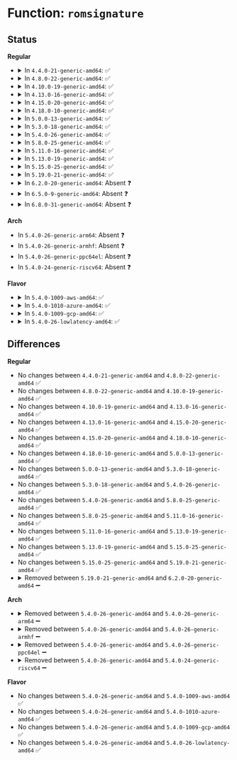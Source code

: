 # Function: <code>romsignature</code>

## Status
<b>Regular</b>
<ul>
<li>
<details>
<summary>In <code>4.4.0-21-generic-amd64</code>: ✅</summary>

```c
int romsignature(const unsigned char * rom)
```

```json
{
  "name": "romsignature",
  "collision_type": "Unique Static",
  "inline_type": "No",
  "funcs": [
    {
      "addr": 18446744071594995454,
      "name": "romsignature",
      "external": false,
      "loc": "arch/x86/kernel/probe_roms.c:180",
      "file": "arch/x86/kernel/probe_roms.c",
      "inline": "seen, unknown",
      "caller_inline": [],
      "caller_func": [
        "arch/x86/kernel/probe_roms.c:probe_roms",
        "arch/x86/kernel/probe_roms.c:probe_roms",
        "arch/x86/kernel/probe_roms.c:probe_roms"
      ]
    }
  ],
  "symbols": [
    {
      "addr": 18446744071594995454,
      "name": "romsignature",
      "section": ".init.text",
      "bind": "STB_LOCAL",
      "size": 82
    }
  ]
}
```
</details>
</li>
<li>
<details>
<summary>In <code>4.8.0-22-generic-amd64</code>: ✅</summary>

```c
int romsignature(const unsigned char * rom)
```

```json
{
  "name": "romsignature",
  "collision_type": "Unique Static",
  "inline_type": "No",
  "funcs": [
    {
      "addr": 18446744071595158936,
      "name": "romsignature",
      "external": false,
      "loc": "arch/x86/kernel/probe_roms.c:180",
      "file": "arch/x86/kernel/probe_roms.c",
      "inline": "seen, unknown",
      "caller_inline": [],
      "caller_func": [
        "arch/x86/kernel/probe_roms.c:probe_roms",
        "arch/x86/kernel/probe_roms.c:probe_roms",
        "arch/x86/kernel/probe_roms.c:probe_roms"
      ]
    }
  ],
  "symbols": [
    {
      "addr": 18446744071595158936,
      "name": "romsignature",
      "section": ".init.text",
      "bind": "STB_LOCAL",
      "size": 81
    }
  ]
}
```
</details>
</li>
<li>
<details>
<summary>In <code>4.10.0-19-generic-amd64</code>: ✅</summary>

```c
int romsignature(const unsigned char * rom)
```

```json
{
  "name": "romsignature",
  "collision_type": "Unique Static",
  "inline_type": "No",
  "funcs": [
    {
      "addr": 18446744071595401511,
      "name": "romsignature",
      "external": false,
      "loc": "arch/x86/kernel/probe_roms.c:180",
      "file": "arch/x86/kernel/probe_roms.c",
      "inline": "seen, unknown",
      "caller_inline": [],
      "caller_func": [
        "arch/x86/kernel/probe_roms.c:probe_roms",
        "arch/x86/kernel/probe_roms.c:probe_roms",
        "arch/x86/kernel/probe_roms.c:probe_roms"
      ]
    }
  ],
  "symbols": [
    {
      "addr": 18446744071595401511,
      "name": "romsignature",
      "section": ".init.text",
      "bind": "STB_LOCAL",
      "size": 81
    }
  ]
}
```
</details>
</li>
<li>
<details>
<summary>In <code>4.13.0-16-generic-amd64</code>: ✅</summary>

```c
int romsignature(const unsigned char * rom)
```

```json
{
  "name": "romsignature",
  "collision_type": "Unique Static",
  "inline_type": "No",
  "funcs": [
    {
      "addr": 18446744071596320941,
      "name": "romsignature",
      "external": false,
      "loc": "arch/x86/kernel/probe_roms.c:180",
      "file": "arch/x86/kernel/probe_roms.c",
      "inline": "seen, unknown",
      "caller_inline": [],
      "caller_func": [
        "arch/x86/kernel/probe_roms.c:probe_roms",
        "arch/x86/kernel/probe_roms.c:probe_roms",
        "arch/x86/kernel/probe_roms.c:probe_roms"
      ]
    }
  ],
  "symbols": [
    {
      "addr": 18446744071596320941,
      "name": "romsignature",
      "section": ".init.text",
      "bind": "STB_LOCAL",
      "size": 87
    }
  ]
}
```
</details>
</li>
<li>
<details>
<summary>In <code>4.15.0-20-generic-amd64</code>: ✅</summary>

```c
int romsignature(const unsigned char * rom)
```

```json
{
  "name": "romsignature",
  "collision_type": "Unique Static",
  "inline_type": "No",
  "funcs": [
    {
      "addr": 18446744071602638885,
      "name": "romsignature",
      "external": false,
      "loc": "arch/x86/kernel/probe_roms.c:181",
      "file": "arch/x86/kernel/probe_roms.c",
      "inline": "seen, unknown",
      "caller_inline": [],
      "caller_func": [
        "arch/x86/kernel/probe_roms.c:probe_roms",
        "arch/x86/kernel/probe_roms.c:probe_roms",
        "arch/x86/kernel/probe_roms.c:probe_roms"
      ]
    }
  ],
  "symbols": [
    {
      "addr": 18446744071602638885,
      "name": "romsignature",
      "section": ".init.text",
      "bind": "STB_LOCAL",
      "size": 87
    }
  ]
}
```
</details>
</li>
<li>
<details>
<summary>In <code>4.18.0-10-generic-amd64</code>: ✅</summary>

```c
int romsignature(const unsigned char * rom)
```

```json
{
  "name": "romsignature",
  "collision_type": "Unique Static",
  "inline_type": "No",
  "funcs": [
    {
      "addr": 18446744071602808547,
      "name": "romsignature",
      "external": false,
      "loc": "arch/x86/kernel/probe_roms.c:181",
      "file": "arch/x86/kernel/probe_roms.c",
      "inline": "seen, unknown",
      "caller_inline": [],
      "caller_func": [
        "arch/x86/kernel/probe_roms.c:probe_roms",
        "arch/x86/kernel/probe_roms.c:probe_roms",
        "arch/x86/kernel/probe_roms.c:probe_roms"
      ]
    }
  ],
  "symbols": [
    {
      "addr": 18446744071602808547,
      "name": "romsignature",
      "section": ".init.text",
      "bind": "STB_LOCAL",
      "size": 87
    }
  ]
}
```
</details>
</li>
<li>
<details>
<summary>In <code>5.0.0-13-generic-amd64</code>: ✅</summary>

```c
int romsignature(const unsigned char * rom)
```

```json
{
  "name": "romsignature",
  "collision_type": "Unique Static",
  "inline_type": "No",
  "funcs": [
    {
      "addr": 18446744071604603589,
      "name": "romsignature",
      "external": false,
      "loc": "arch/x86/kernel/probe_roms.c:181",
      "file": "arch/x86/kernel/probe_roms.c",
      "inline": "seen, unknown",
      "caller_inline": [],
      "caller_func": [
        "arch/x86/kernel/probe_roms.c:probe_roms",
        "arch/x86/kernel/probe_roms.c:probe_roms",
        "arch/x86/kernel/probe_roms.c:probe_roms"
      ]
    }
  ],
  "symbols": [
    {
      "addr": 18446744071604603589,
      "name": "romsignature",
      "section": ".init.text",
      "bind": "STB_LOCAL",
      "size": 87
    }
  ]
}
```
</details>
</li>
<li>
<details>
<summary>In <code>5.3.0-18-generic-amd64</code>: ✅</summary>

```c
int romsignature(const unsigned char * rom)
```

```json
{
  "name": "romsignature",
  "collision_type": "Unique Static",
  "inline_type": "No",
  "funcs": [
    {
      "addr": 18446744071604699192,
      "name": "romsignature",
      "external": false,
      "loc": "arch/x86/kernel/probe_roms.c:181",
      "file": "arch/x86/kernel/probe_roms.c",
      "inline": "seen, unknown",
      "caller_inline": [],
      "caller_func": [
        "arch/x86/kernel/probe_roms.c:probe_roms",
        "arch/x86/kernel/probe_roms.c:probe_roms",
        "arch/x86/kernel/probe_roms.c:probe_roms"
      ]
    }
  ],
  "symbols": [
    {
      "addr": 18446744071604699192,
      "name": "romsignature",
      "section": ".init.text",
      "bind": "STB_LOCAL",
      "size": 88
    }
  ]
}
```
</details>
</li>
<li>
<details>
<summary>In <code>5.4.0-26-generic-amd64</code>: ✅</summary>

```c
int romsignature(const unsigned char * rom)
```

```json
{
  "name": "romsignature",
  "collision_type": "Unique Static",
  "inline_type": "No",
  "funcs": [
    {
      "addr": 18446744071604711578,
      "name": "romsignature",
      "external": false,
      "loc": "arch/x86/kernel/probe_roms.c:181",
      "file": "arch/x86/kernel/probe_roms.c",
      "inline": "seen, unknown",
      "caller_inline": [],
      "caller_func": [
        "arch/x86/kernel/probe_roms.c:probe_roms",
        "arch/x86/kernel/probe_roms.c:probe_roms",
        "arch/x86/kernel/probe_roms.c:probe_roms"
      ]
    }
  ],
  "symbols": [
    {
      "addr": 18446744071604711578,
      "name": "romsignature",
      "section": ".init.text",
      "bind": "STB_LOCAL",
      "size": 88
    }
  ]
}
```
</details>
</li>
<li>
<details>
<summary>In <code>5.8.0-25-generic-amd64</code>: ✅</summary>

```c
int romsignature(const unsigned char * rom)
```

```json
{
  "name": "romsignature",
  "collision_type": "Unique Static",
  "inline_type": "No",
  "funcs": [
    {
      "addr": 18446744071609058071,
      "name": "romsignature",
      "external": false,
      "loc": "arch/x86/kernel/probe_roms.c:181",
      "file": "arch/x86/kernel/probe_roms.c",
      "inline": "seen, unknown",
      "caller_inline": [],
      "caller_func": [
        "arch/x86/kernel/probe_roms.c:probe_roms",
        "arch/x86/kernel/probe_roms.c:probe_roms",
        "arch/x86/kernel/probe_roms.c:probe_roms"
      ]
    }
  ],
  "symbols": [
    {
      "addr": 18446744071609058071,
      "name": "romsignature",
      "section": ".init.text",
      "bind": "STB_LOCAL",
      "size": 88
    }
  ]
}
```
</details>
</li>
<li>
<details>
<summary>In <code>5.11.0-16-generic-amd64</code>: ✅</summary>

```c
int romsignature(const unsigned char * rom)
```

```json
{
  "name": "romsignature",
  "collision_type": "Unique Static",
  "inline_type": "No",
  "funcs": [
    {
      "addr": 18446744071612121431,
      "name": "romsignature",
      "external": false,
      "loc": "arch/x86/kernel/probe_roms.c:181",
      "file": "arch/x86/kernel/probe_roms.c",
      "inline": "seen, unknown",
      "caller_inline": [],
      "caller_func": [
        "arch/x86/kernel/probe_roms.c:probe_roms",
        "arch/x86/kernel/probe_roms.c:probe_roms",
        "arch/x86/kernel/probe_roms.c:probe_roms"
      ]
    }
  ],
  "symbols": [
    {
      "addr": 18446744071612121431,
      "name": "romsignature",
      "section": ".init.text",
      "bind": "STB_LOCAL",
      "size": 88
    }
  ]
}
```
</details>
</li>
<li>
<details>
<summary>In <code>5.13.0-19-generic-amd64</code>: ✅</summary>

```c
int romsignature(const unsigned char * rom)
```

```json
{
  "name": "romsignature",
  "collision_type": "Unique Static",
  "inline_type": "No",
  "funcs": [
    {
      "addr": 18446744071614261506,
      "name": "romsignature",
      "external": false,
      "loc": "arch/x86/kernel/probe_roms.c:181",
      "file": "arch/x86/kernel/probe_roms.c",
      "inline": "seen, unknown",
      "caller_inline": [],
      "caller_func": [
        "arch/x86/kernel/probe_roms.c:probe_roms",
        "arch/x86/kernel/probe_roms.c:probe_roms",
        "arch/x86/kernel/probe_roms.c:probe_roms"
      ]
    }
  ],
  "symbols": [
    {
      "addr": 18446744071614261506,
      "name": "romsignature",
      "section": ".init.text",
      "bind": "STB_LOCAL",
      "size": 88
    }
  ]
}
```
</details>
</li>
<li>
<details>
<summary>In <code>5.15.0-25-generic-amd64</code>: ✅</summary>

```c
int romsignature(const unsigned char * rom)
```

```json
{
  "name": "romsignature",
  "collision_type": "Unique Static",
  "inline_type": "No",
  "funcs": [
    {
      "addr": 18446744071615182632,
      "name": "romsignature",
      "external": false,
      "loc": "arch/x86/kernel/probe_roms.c:181",
      "file": "arch/x86/kernel/probe_roms.c",
      "inline": "seen, unknown",
      "caller_inline": [],
      "caller_func": [
        "arch/x86/kernel/probe_roms.c:probe_roms",
        "arch/x86/kernel/probe_roms.c:probe_roms",
        "arch/x86/kernel/probe_roms.c:probe_roms"
      ]
    }
  ],
  "symbols": [
    {
      "addr": 18446744071615182632,
      "name": "romsignature",
      "section": ".init.text",
      "bind": "STB_LOCAL",
      "size": 88
    }
  ]
}
```
</details>
</li>
<li>
<details>
<summary>In <code>5.19.0-21-generic-amd64</code>: ✅</summary>

```c
int romsignature(const unsigned char * rom)
```

```json
{
  "name": "romsignature",
  "collision_type": "Unique Static",
  "inline_type": "No",
  "funcs": [
    {
      "addr": 18446744071616948867,
      "name": "romsignature",
      "external": false,
      "loc": "arch/x86/kernel/probe_roms.c:182",
      "file": "arch/x86/kernel/probe_roms.c",
      "inline": "seen, unknown",
      "caller_inline": [],
      "caller_func": [
        "arch/x86/kernel/probe_roms.c:probe_roms",
        "arch/x86/kernel/probe_roms.c:probe_roms",
        "arch/x86/kernel/probe_roms.c:probe_roms"
      ]
    }
  ],
  "symbols": [
    {
      "addr": 18446744071616948867,
      "name": "romsignature",
      "section": ".init.text",
      "bind": "STB_LOCAL",
      "size": 104
    }
  ]
}
```
</details>
</li>
<li>
<details>
<summary>In <code>6.2.0-20-generic-amd64</code>: Absent ❓</summary>

```json
{
  "name": "romsignature",
  "collision_type": "Unique Static",
  "inline_type": "Full",
  "funcs": [
    {
      "addr": 18446744071627559456,
      "name": "romsignature",
      "external": false,
      "loc": "arch/x86/kernel/probe_roms.c:182",
      "file": "arch/x86/kernel/probe_roms.c",
      "inline": "not declared, inlined",
      "caller_inline": [
        "arch/x86/kernel/probe_roms.c:probe_roms",
        "arch/x86/kernel/probe_roms.c:probe_roms",
        "arch/x86/kernel/probe_roms.c:probe_roms"
      ],
      "caller_func": []
    }
  ],
  "symbols": []
}
```
</details>
</li>
<li>
<details>
<summary>In <code>6.5.0-9-generic-amd64</code>: Absent ❓</summary>

```json
{
  "name": "romsignature",
  "collision_type": "Unique Static",
  "inline_type": "Full",
  "funcs": [
    {
      "addr": 18446744071619308796,
      "name": "romsignature",
      "external": false,
      "loc": "arch/x86/kernel/probe_roms.c:182",
      "file": "arch/x86/kernel/probe_roms.c",
      "inline": "not declared, inlined",
      "caller_inline": [
        "arch/x86/kernel/probe_roms.c:probe_roms",
        "arch/x86/kernel/probe_roms.c:probe_roms",
        "arch/x86/kernel/probe_roms.c:probe_roms"
      ],
      "caller_func": []
    }
  ],
  "symbols": []
}
```
</details>
</li>
<li>
<details>
<summary>In <code>6.8.0-31-generic-amd64</code>: Absent ❓</summary>

```json
{
  "name": "romsignature",
  "collision_type": "Unique Static",
  "inline_type": "Full",
  "funcs": [
    {
      "addr": 18446744071621601820,
      "name": "romsignature",
      "external": false,
      "loc": "arch/x86/kernel/probe_roms.c:182",
      "file": "arch/x86/kernel/probe_roms.c",
      "inline": "not declared, inlined",
      "caller_inline": [
        "arch/x86/kernel/probe_roms.c:probe_roms",
        "arch/x86/kernel/probe_roms.c:probe_roms",
        "arch/x86/kernel/probe_roms.c:probe_roms"
      ],
      "caller_func": []
    }
  ],
  "symbols": []
}
```
</details>
</li>
</ul>
<b>Arch</b>
<ul>
<li>
In <code>5.4.0-26-generic-arm64</code>: Absent ❓
</li>
<li>
In <code>5.4.0-26-generic-armhf</code>: Absent ❓
</li>
<li>
In <code>5.4.0-26-generic-ppc64el</code>: Absent ❓
</li>
<li>
In <code>5.4.0-24-generic-riscv64</code>: Absent ❓
</li>
</ul>
<b>Flavor</b>
<ul>
<li>
<details>
<summary>In <code>5.4.0-1009-aws-amd64</code>: ✅</summary>

```c
int romsignature(const unsigned char * rom)
```

```json
{
  "name": "romsignature",
  "collision_type": "Unique Static",
  "inline_type": "No",
  "funcs": [
    {
      "addr": 18446744071604637868,
      "name": "romsignature",
      "external": false,
      "loc": "arch/x86/kernel/probe_roms.c:181",
      "file": "arch/x86/kernel/probe_roms.c",
      "inline": "seen, unknown",
      "caller_inline": [],
      "caller_func": [
        "arch/x86/kernel/probe_roms.c:probe_roms",
        "arch/x86/kernel/probe_roms.c:probe_roms",
        "arch/x86/kernel/probe_roms.c:probe_roms"
      ]
    }
  ],
  "symbols": [
    {
      "addr": 18446744071604637868,
      "name": "romsignature",
      "section": ".init.text",
      "bind": "STB_LOCAL",
      "size": 88
    }
  ]
}
```
</details>
</li>
<li>
<details>
<summary>In <code>5.4.0-1010-azure-amd64</code>: ✅</summary>

```c
int romsignature(const unsigned char * rom)
```

```json
{
  "name": "romsignature",
  "collision_type": "Unique Static",
  "inline_type": "No",
  "funcs": [
    {
      "addr": 18446744071604605863,
      "name": "romsignature",
      "external": false,
      "loc": "arch/x86/kernel/probe_roms.c:181",
      "file": "arch/x86/kernel/probe_roms.c",
      "inline": "seen, unknown",
      "caller_inline": [],
      "caller_func": [
        "arch/x86/kernel/probe_roms.c:probe_roms",
        "arch/x86/kernel/probe_roms.c:probe_roms",
        "arch/x86/kernel/probe_roms.c:probe_roms"
      ]
    }
  ],
  "symbols": [
    {
      "addr": 18446744071604605863,
      "name": "romsignature",
      "section": ".init.text",
      "bind": "STB_LOCAL",
      "size": 88
    }
  ]
}
```
</details>
</li>
<li>
<details>
<summary>In <code>5.4.0-1009-gcp-amd64</code>: ✅</summary>

```c
int romsignature(const unsigned char * rom)
```

```json
{
  "name": "romsignature",
  "collision_type": "Unique Static",
  "inline_type": "No",
  "funcs": [
    {
      "addr": 18446744071604715660,
      "name": "romsignature",
      "external": false,
      "loc": "arch/x86/kernel/probe_roms.c:181",
      "file": "arch/x86/kernel/probe_roms.c",
      "inline": "seen, unknown",
      "caller_inline": [],
      "caller_func": [
        "arch/x86/kernel/probe_roms.c:probe_roms",
        "arch/x86/kernel/probe_roms.c:probe_roms",
        "arch/x86/kernel/probe_roms.c:probe_roms"
      ]
    }
  ],
  "symbols": [
    {
      "addr": 18446744071604715660,
      "name": "romsignature",
      "section": ".init.text",
      "bind": "STB_LOCAL",
      "size": 88
    }
  ]
}
```
</details>
</li>
<li>
<details>
<summary>In <code>5.4.0-26-lowlatency-amd64</code>: ✅</summary>

```c
int romsignature(const unsigned char * rom)
```

```json
{
  "name": "romsignature",
  "collision_type": "Unique Static",
  "inline_type": "No",
  "funcs": [
    {
      "addr": 18446744071604715690,
      "name": "romsignature",
      "external": false,
      "loc": "arch/x86/kernel/probe_roms.c:181",
      "file": "arch/x86/kernel/probe_roms.c",
      "inline": "seen, unknown",
      "caller_inline": [],
      "caller_func": [
        "arch/x86/kernel/probe_roms.c:probe_roms",
        "arch/x86/kernel/probe_roms.c:probe_roms",
        "arch/x86/kernel/probe_roms.c:probe_roms"
      ]
    }
  ],
  "symbols": [
    {
      "addr": 18446744071604715690,
      "name": "romsignature",
      "section": ".init.text",
      "bind": "STB_LOCAL",
      "size": 88
    }
  ]
}
```
</details>
</li>
</ul>

## Differences
<b>Regular</b>
<ul>
<li>
No changes between <code>4.4.0-21-generic-amd64</code> and <code>4.8.0-22-generic-amd64</code> ✅
</li>
<li>
No changes between <code>4.8.0-22-generic-amd64</code> and <code>4.10.0-19-generic-amd64</code> ✅
</li>
<li>
No changes between <code>4.10.0-19-generic-amd64</code> and <code>4.13.0-16-generic-amd64</code> ✅
</li>
<li>
No changes between <code>4.13.0-16-generic-amd64</code> and <code>4.15.0-20-generic-amd64</code> ✅
</li>
<li>
No changes between <code>4.15.0-20-generic-amd64</code> and <code>4.18.0-10-generic-amd64</code> ✅
</li>
<li>
No changes between <code>4.18.0-10-generic-amd64</code> and <code>5.0.0-13-generic-amd64</code> ✅
</li>
<li>
No changes between <code>5.0.0-13-generic-amd64</code> and <code>5.3.0-18-generic-amd64</code> ✅
</li>
<li>
No changes between <code>5.3.0-18-generic-amd64</code> and <code>5.4.0-26-generic-amd64</code> ✅
</li>
<li>
No changes between <code>5.4.0-26-generic-amd64</code> and <code>5.8.0-25-generic-amd64</code> ✅
</li>
<li>
No changes between <code>5.8.0-25-generic-amd64</code> and <code>5.11.0-16-generic-amd64</code> ✅
</li>
<li>
No changes between <code>5.11.0-16-generic-amd64</code> and <code>5.13.0-19-generic-amd64</code> ✅
</li>
<li>
No changes between <code>5.13.0-19-generic-amd64</code> and <code>5.15.0-25-generic-amd64</code> ✅
</li>
<li>
No changes between <code>5.15.0-25-generic-amd64</code> and <code>5.19.0-21-generic-amd64</code> ✅
</li>
<li>
<details>
<summary>Removed between <code>5.19.0-21-generic-amd64</code> and <code>6.2.0-20-generic-amd64</code> ➖</summary>

```c
int romsignature(const unsigned char * rom)
```
</details>
</li>
</ul>
<b>Arch</b>
<ul>
<li>
<details>
<summary>Removed between <code>5.4.0-26-generic-amd64</code> and <code>5.4.0-26-generic-arm64</code> ➖</summary>

```c
int romsignature(const unsigned char * rom)
```
</details>
</li>
<li>
<details>
<summary>Removed between <code>5.4.0-26-generic-amd64</code> and <code>5.4.0-26-generic-armhf</code> ➖</summary>

```c
int romsignature(const unsigned char * rom)
```
</details>
</li>
<li>
<details>
<summary>Removed between <code>5.4.0-26-generic-amd64</code> and <code>5.4.0-26-generic-ppc64el</code> ➖</summary>

```c
int romsignature(const unsigned char * rom)
```
</details>
</li>
<li>
<details>
<summary>Removed between <code>5.4.0-26-generic-amd64</code> and <code>5.4.0-24-generic-riscv64</code> ➖</summary>

```c
int romsignature(const unsigned char * rom)
```
</details>
</li>
</ul>
<b>Flavor</b>
<ul>
<li>
No changes between <code>5.4.0-26-generic-amd64</code> and <code>5.4.0-1009-aws-amd64</code> ✅
</li>
<li>
No changes between <code>5.4.0-26-generic-amd64</code> and <code>5.4.0-1010-azure-amd64</code> ✅
</li>
<li>
No changes between <code>5.4.0-26-generic-amd64</code> and <code>5.4.0-1009-gcp-amd64</code> ✅
</li>
<li>
No changes between <code>5.4.0-26-generic-amd64</code> and <code>5.4.0-26-lowlatency-amd64</code> ✅
</li>
</ul>
